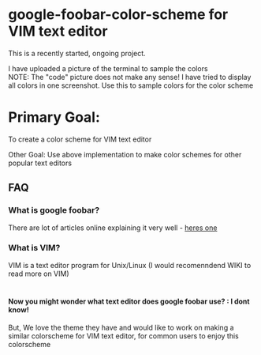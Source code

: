 # google-foobar-color-scheme for VIM text editor 
This is a recently started, ongoing project.

I have uploaded a picture of the terminal to sample the colors                                                                             
NOTE: The "code" picture does not make any sense! I have tried to display all colors in one screenshot.
Use this to sample colors for the color scheme

# Primary Goal:
To create a color scheme for VIM text editor 

Other Goal:
Use above implementation to make color schemes for other popular text editors

## FAQ
### What is google foobar? 
There are lot of articles online explaining it very well - [heres one](http://www.ibtimes.co.uk/google-foobar-how-searching-web-earned-software-graduate-job-google-1517284)

### What is VIM?
VIM is a text editor program for Unix/Linux (I would recomenndend WIKI to read more on VIM)

#
#### Now you might wonder what text editor does google foobar use? : I dont know! 
But, We love the theme they have and would like to work on making a similar colorscheme for VIM text editor, for common users to enjoy this colorscheme
